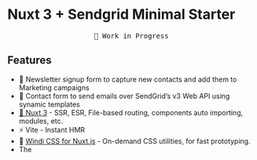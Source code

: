 # Nuxt 3 + Sendgrid Minimal Starter

<pre align="center">
🧪 Work in Progress
</pre>

## Features
- 📨 Newsletter signup form to capture new contacts and add them to Marketing campaigns
- 💌 Contact form to send emails over SendGrid’s v3 Web API using synamic templates
- [💚 Nuxt 3](https://v3.nuxtjs.org) - SSR, ESR, File-based routing, components auto importing, modules, etc.
- ⚡️ Vite - Instant HMR
- 🍃 [Windi CSS for Nuxt.js](https://github.com/windicss/nuxt-windicss) - On-demand CSS utilities, for fast prototyping.
- The <script setup> syntax
- TypeScript

## Clone locally
npx degit treighmawaka/nuxt3-sendgrid-starter my-nuxt3-sendgrid-app
cd my-nuxt3-sendgrid-app
pnpm i # If you don't have pnpm installed, run: npm install -g pnpm

## Setup SendGrid environment variables
Rename `.env.example` to `.env` and add your app's [SendGrid environment variables](https://github.com/sendgrid/sendgrid-nodejs/tree/main/packages/client#setup-environment-variables)


